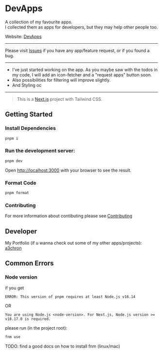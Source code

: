 # DevApps

A collection of my favourite apps.  
I collected them as apps for developers, but they may help other people too.

Website: [DevApps](https://dev-apps.vercel.app/)

---

Please visit [Issues](https://github.com/kurtschambach/DevApps/issues/new/choose) 
if you have any app/feature request, or if you found a bug.

---

- I've just started working on the app. As you maybe saw with the todos in my code, I will add an icon-fetcher and a "request apps" button soon.
- Also possibilities for filtering will improve slightly.
- And Styling oc

---

> This is a [Next.js](https://nextjs.org/) project with Tailwind CSS.

## Getting Started

### Install Dependencies

```bash
pnpm i
```

### Run the development server:

```bash
pnpm dev
```

Open [http://localhost:3000](http://localhost:3000) with your browser to see the result.

### Format Code

```bash
pnpm format
```

### Contributing

For more information about contibuting please see [Contributing](./CONTRIBUTING.md)

## Developer

My Portfolio (if u wanna check out some of my other apps/projects): [a3chron](https://kurtschambach.vercel.app/)

## Common Errors

### Node version

if you get

```
ERROR: This version of pnpm requires at least Node.js v16.14
```

OR

```
You are using Node.js <node-version>. For Next.js, Node.js version >= v18.17.0 is required.
```

please run (in the project root):

```bash
fnm use
```

TODO: find a good docs on how to install fnm (linux/mac)
